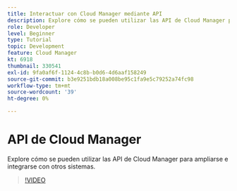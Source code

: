 ```yaml
---
title: Interactuar con Cloud Manager mediante API
description: Explore cómo se pueden utilizar las API de Cloud Manager para ampliarse e integrarse con otros sistemas.
role: Developer
level: Beginner
type: Tutorial
topic: Development
feature: Cloud Manager
kt: 6918
thumbnail: 330541
exl-id: 9fa0af6f-1124-4c8b-b0d6-4d6aaf158249
source-git-commit: b3e9251bdb18a008be95c1fa9e5c79252a74fc98
workflow-type: tm+mt
source-wordcount: '39'
ht-degree: 0%

---
```


# API de Cloud Manager

Explore cómo se pueden utilizar las API de Cloud Manager para ampliarse e integrarse con otros sistemas.

>[!VIDEO](https://video.tv.adobe.com/v/330541?quality=12&learn=on)
